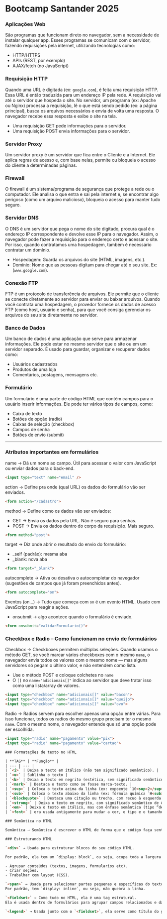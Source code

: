 # Bootcamp Santander 2025

### Aplicações Web
São programas que funcionam direto no navegador, sem a necessidade de instalar qualquer app. Esses programas se comunicam com o servidor, fazendo requisições pela internet, utilizando tecnologias como:
* HTTP/HTTPS
* APIs (REST, por exemplo)
* AJAX/fetch (no JavaScript)


### Requisição HTTP
Quando uma URL é digitada (ex: `google.com`), é feita uma requisição HTTP. Essa URL é então traduzida para um endereço IP pela rede.
A requisição vai até o servidor que hospeda o site.
No servidor, um programa (ex: Apache ou Nginx) processa a requisição, lê o que está sendo pedido (ex: a página principal), busca os arquivos necessários e envia de volta uma resposta.
O navegador recebe essa resposta e exibe o site na tela.
* Uma requisição GET pede informações para o servidor.
* Uma requisição POST envia informações para o servidor.

  
### Servidor Proxy
Um servidor proxy é um servidor que fica entre o Cliente e a Internet. Ele aplica regras de acesso e, com base nelas, permite ou bloqueia o acesso do cliente a determinadas páginas.


### Firewall
O firewall é um sistema/programa de segurança que protege a rede ou o computador. Ele analisa o que entra e sai pela internet e, se encontrar algo perigoso (como um arquivo malicioso), bloqueia o acesso para manter tudo seguro.


### Servidor DNS
O DNS é um servidor que pega o nome do site digitado, procura qual é o endereço IP correspondente e devolve esse IP para o navegador. Assim, o navegador pode fazer a requisição para o endereço certo e acessar o site. Por isso, quando contratamos uma hospedagem, também é necessário contratar um domínio.
* Hospedagem: Guarda os arquivos do site (HTML, imagens, etc.).
* Domínio: Nome que as pessoas digitam para chegar até o seu site. Ex: (`www.google.com`).

### Conexão FTP
FTP é um protocolo de transferência de arquivos. Ele permite que o cliente se conecte diretamente ao servidor para enviar ou baixar arquivos. Quando você contrata uma hospedagem, o provedor fornece os dados de acesso FTP (como host, usuário e senha), para que você consiga gerenciar os arquivos do seu site diretamente no servidor.


### Banco de Dados
Um banco de dados é uma aplicação que serve para armazenar informações.
Ele pode estar no mesmo servidor que o site ou em um servidor separado.
É usado para guardar, organizar e recuperar dados como:
* Usuários cadastrados
* Produtos de uma loja
* Comentários, postagens, mensagens etc.


### Formulário
Um formulário é uma parte de código HTML que contém campos para o usuário inserir informações. Ele pode ter vários tipos de campos, como:
* Caixa de texto
* Botões de opção (radio)
* Caixas de seleção (checkbox)
* Campos de senha
* Botões de envio (submit)

---

### Atributos importantes em formulários

name → Dá um nome ao campo. 
Útil para acessar o valor com JavaScript ou enviar dados para o back-end.

```html
<input type="text" name="email" />
```

action → Define pra onde (qual URL) os dados do formulário vão ser enviados.

```html
<form action="/cadastro">
```

method → Define como os dados vão ser enviados:

- GET → Envia os dados pela URL. Não é seguro para senhas.
- POST → Envia os dados dentro do corpo da requisição. Mais seguro.

```html
<form method="post">
```

target → Diz onde abrir o resultado do envio do formulário:

- _self (padrão): mesma aba
- _blank: nova aba

```html
<form target="_blank">
```

autocomplete → Ativa ou desativa o autocompletar do navegador (sugestões de campos que já foram preenchidos antes).

```html
<form autocomplete="on">
```

Eventos (on...) → Tudo que começa com `on` é um evento HTML. 
Usado com JavaScript para reagir a ações.

- onsubmit → algo acontece quando o formulário é enviado.

```html
<form onsubmit="validarFormulario()">
```

### Checkbox e Radio – Como funcionam no envio de formulários

Checkbox → Checkboxes permitem múltiplas seleções.
Quando usamos o método GET, se você marcar vários checkboxes com o mesmo `name`, o navegador envia todos os valores com o mesmo nome — mas alguns servidores só pegam o último valor, e não entendem como lista.

- Use o método POST e coloque colchetes no `name`
- O `[]` no `name="adicionais[]"` indica ao servidor que deve tratar isso como uma lista/array de valores.

```html
<input type="checkbox" name="adicionais[]" value="bacon">
<input type="checkbox" name="adicionais[]" value="queijo">
<input type="checkbox" name="adicionais[]" value="ovo">
```

Radio → Radios servem para escolher apenas uma opção entre várias. Para isso funcionar, todos os radios do mesmo grupo precisam ter o mesmo `name`. Com o mesmo nome, o navegador entende que só uma opção pode ser escolhida.

```html
<input type="radio" name="pagamento" value="pix">
<input type="radio" name="pagamento" value="cartao">

### Formatações de texto no HTML

| **TAG** | **Função** |
| --- | --- |
| `<i>` | Deixa o texto em itálico (não tem significado semântico). |
| `<u>` | Sublinha o texto |
| `<b>` | Deixa o texto em negrito (estética, sem significado semântico). |
| `<mark>` | Destaca o texto como se fosse marca-texto. |
| `<sup>` | Coloca o texto acima da linha (ex: expoente `10<sup>2</sup>`). |
| `<sub>` | Coloca o texto abaixo da linha (ex: fórmula química `H<sub>2</sub>O`). |
| `<blockquote>` | Destaca uma citação ou trecho, com recuo à esquerda. |
| `<strong>` | Deixa o texto em negrito, com significado semântico de ênfase. (Usado por leitores de tela e acessibilidade). |
| `<em>` | Deixa o texto em itálico, mas com ênfase semântica (tipo “destaque verbal”). |
| `<font>` | era usada antigamente para mudar a cor, o tipo e o tamanho da fonte direto no HTML. Hoje em dia, não é mais recomendada, porque essa função deve ser feita com CSS. (ex: `<font color=”red” face =”Arial”>`Texto em vermelho e Arial`</font>`). |

### Semântica no HTML

Semântica → Semântica é escrever o HTML de forma que o código faça sentido por si só, tanto para humanos quanto para máquinas (navegadores, leitores de tela e etc).

### Estruturando HTML

`<div>` → Usada para estruturar blocos do seu código HTML.

Por padrão, ela tem um `display: block`, ou seja, ocupa toda a largura disponível e quebra linha automaticamente. Usada para:

- Agrupar conteúdos (textos, imagens, formularios etc).
- Criar seções.
- Trabalhar com layout (CSS).

`<span>` → Usada para selecionar partes pequenas e específicas do texto ou elementos inline, quando queremos aplicar algum estilo ou comportamento sem quebrar a linha.
Por padrão, tem `display: inline`, ou seja, não quebra a linha.

`<fieldset>` → Como tudo no HTML, ela é uma tag estrutural.
Ela é usada dentro de formulários para agrupar campos relacionados e dar uma aparência visual diferenciada, com uma borda ao redor do grupo.

`<legend>` → Usada junto com o `<fieldset>`, ela serve como título do grupo de campos. Aparecendo por padrão acima da borda do fieldset.